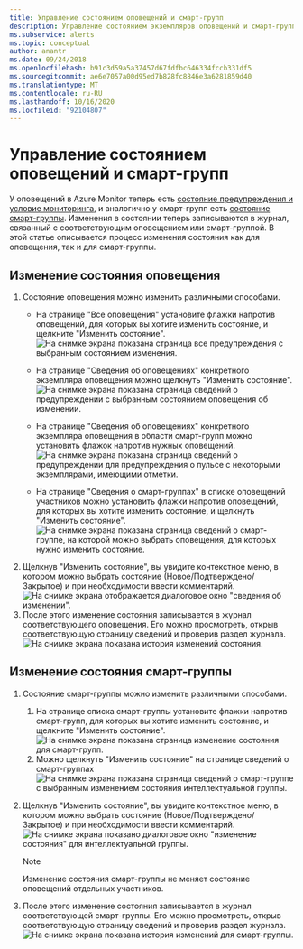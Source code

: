 ```yaml
---
title: Управление состоянием оповещений и смарт-групп
description: Управление состоянием экземпляров оповещений и смарт-групп
ms.subservice: alerts
ms.topic: conceptual
author: anantr
ms.date: 09/24/2018
ms.openlocfilehash: b91c3d59a5a37457d67fdfbc646334fccb331df5
ms.sourcegitcommit: ae6e7057a00d95ed7b828fc8846e3a6281859d40
ms.translationtype: MT
ms.contentlocale: ru-RU
ms.lasthandoff: 10/16/2020
ms.locfileid: "92104807"
---
```

# <a name="manage-alert-and-smart-group-states"></a>Управление состоянием оповещений и смарт-групп

У оповещений в Azure Monitor теперь есть [состояние предупреждения и условие мониторинга](./alerts-overview.md), и аналогично у смарт-групп есть [состояние смарт-группы](./alerts-smartgroups-overview.md?toc=%252fazure%252fazure-monitor%252ftoc.json). Изменения в состоянии теперь записываются в журнал, связанный с соответствующим оповещением или смарт-группой. В этой статье описывается процесс изменения состояния как для оповещения, так и для смарт-группы.

## <a name="change-the-state-of-an-alert"></a>Изменение состояния оповещения

1. Состояние оповещения можно изменить различными способами. 
    * На странице "Все оповещения" установите флажки напротив оповещений, для которых вы хотите изменить состояние, и щелкните "Изменить состояние".   
    ![На снимке экрана показана страница все предупреждения с выбранным состоянием изменения.](./media/alerts-managing-alert-states/state-all-alerts.jpg)
    * На странице "Сведения об оповещениях" конкретного экземпляра оповещения можно щелкнуть "Изменить состояние".   
    ![На снимке экрана показана страница сведений о предупреждении с выбранным состоянием оповещения об изменении.](./media/alerts-managing-alert-states/state-alert-details.jpg)
    * На странице "Сведения об оповещениях" конкретного экземпляра оповещения в области смарт-групп можно установить флажок напротив нужных оповещений.    
    ![На снимке экрана показана страница сведений о предупреждении для предупреждения о пульсе с некоторыми экземплярами, имеющими отметки.](./media/alerts-managing-alert-states/state-alert-details-sg.jpg)

    * На странице "Сведения о смарт-группах" в списке оповещений участников можно установить флажки напротив оповещений, для которых вы хотите изменить состояние, и щелкнуть "Изменить состояние".   
    ![На снимке экрана показана страница сведений о смарт-группе, на которой можно выбрать оповещения, для которых нужно изменить состояние.](./media/alerts-managing-alert-states/state-sg-details-alerts.jpg)
1. Щелкнув "Изменить состояние", вы увидите контекстное меню, в котором можно выбрать состояние (Новое/Подтверждено/Закрытое) и при необходимости ввести комментарий.   
![На снимке экрана отображается диалоговое окно "сведения об изменении".](./media/alerts-managing-alert-states/state-alert-change.jpg)
1. После этого изменение состояния записывается в журнал соответствующего оповещения. Его можно просмотреть, открыв соответствующую страницу сведений и проверив раздел журнала.    
![На снимке экрана показана история изменений состояния.](./media/alerts-managing-alert-states/state-alert-history.jpg)

## <a name="change-the-state-of-a-smart-group"></a>Изменение состояния смарт-группы
1. Состояние смарт-группы можно изменить различными способами.
    1. На странице списка смарт-группы установите флажки напротив смарт-групп, для которых вы хотите изменить состояние, и щелкните "Изменить состояние".  
    ![На снимке экрана показана страница изменение состояния для смарт-групп.](./media/alerts-managing-alert-states/state-sg-list.jpg)
    1. Можно щелкнуть "Изменить состояние" на странице сведений о смарт-группах        
    ![На снимке экрана показана страница сведений о смарт-группе с выбранным изменением состояния интеллектуальной группы.](./media/alerts-managing-alert-states/state-sg-details.jpg)
1. Щелкнув "Изменить состояние", вы увидите контекстное меню, в котором можно выбрать состояние (Новое/Подтверждено/Закрытое) и при необходимости ввести комментарий. 
![На снимке экрана показано диалоговое окно "изменение состояния" для интеллектуальной группы.](./media/alerts-managing-alert-states/state-sg-change.jpg)
   > [!NOTE]
   >  Изменение состояния смарт-группы не меняет состояние оповещений отдельных участников.

1. После этого изменение состояния записывается в журнал соответствующей смарт-группы. Его можно просмотреть, открыв соответствующую страницу сведений и проверив раздел журнала.     
![На снимке экрана показана история изменений для смарт-группы.](./media/alerts-managing-alert-states/state-sg-history.jpg)